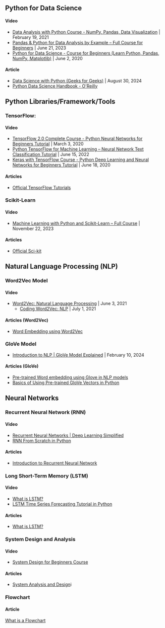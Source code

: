 ## Python for Data Science

#### Video
- [Data Analysis with Python Course - NumPy, Pandas, Data Visualization](https://www.youtube.com/watch?v=GPVsHOlRBBI) | February 19, 2021
- [Pandas & Python for Data Analysis by Example – Full Course for Beginners](https://www.youtube.com/watch?v=gtjxAH8uaP0) | June 21, 2023
- [Python for Data Science - Course for Beginners (Learn Python, Pandas, NumPy, Matplotlib)](https://www.youtube.com/watch?v=LHBE6Q9XlzI&t=41819s) | June 2, 2020
#### Article
- [Data Science with Python (Geeks for Geeks)](https://www.geeksforgeeks.org/data-science-with-python-tutorial/) | August 30, 2024
- [Python Data Science Handbook - O'Reilly](https://jakevdp.github.io/PythonDataScienceHandbook/)

## Python Libraries/Framework/Tools
### TensorFlow:
#### Video
- [TensorFlow 2.0 Complete Course - Python Neural Networks for Beginners Tutorial](https://www.youtube.com/watch?v=tPYj3fFJGjk) | March 3, 2020
- [Python TensorFlow for Machine Learning – Neural Network Text Classification Tutorial](https://www.youtube.com/watch?v=VtRLrQ3Ev-U&t=1877s) | June 15, 2022
- [Keras with TensorFlow Course - Python Deep Learning and Neural Networks for Beginners Tutorial](https://www.youtube.com/watch?v=qFJeN9V1ZsI) | June 18, 2020
#### Articles
 - [Official TensorFlow Tutorials](https://www.tensorflow.org/tutorials)
### Scikit-Learn
#### Video
- [Machine Learning with Python and Scikit-Learn – Full Course](https://www.youtube.com/watch?v=hDKCxebp88A) | November 22, 2023
#### Articles
- [Official Sci-kit](https://scikit-learn.org/stable/user_guide.html)

## Natural Language Processing (NLP)
### Word2Vec Model
#### Video
- [Word2Vec: Natural Language Processing](https://www.youtube.com/watch?v=f7o8aDNxf7k) | June 3, 2021
	- [Coding Word2Vec: NLP](https://www.youtube.com/watch?v=d2E-pU4H2gc) | July 1, 2021
#### Articles (Word2Vec)
- [Word Embedding using Word2Vec](https://www.geeksforgeeks.org/python-word-embedding-using-word2vec/)
### GloVe Model
- [Introduction to NLP | GloVe Model Explained](https://www.youtube.com/watch?v=Fn_U2OG1uqI) | February 10, 2024
#### Articles (GloVe)
- [Pre-trained Word embedding using Glove in NLP models](https://www.geeksforgeeks.org/pre-trained-word-embedding-using-glove-in-nlp-models/)
- [Basics of Using Pre-trained GloVe Vectors in Python](https://medium.com/analytics-vidhya/basics-of-using-pre-trained-glove-vectors-in-python-d38905f356db)
 
## Neural Networks
### Recurrent Neural Network (RNN)
#### Video
- [Recurrent Neural Networks | Deep Learning Simplified](https://www.youtube.com/watch?v=_aCuOwF1ZjU)
- [RNN From Scratch in Python](https://www.youtube.com/watch?v=4wuIOcD1LLI)
#### Articles
- [Introduction to Recurrent Neural Network](https://www.geeksforgeeks.org/introduction-to-recurrent-neural-network/)

### Long Short-Term Memory (LSTM)
#### Video
- [What is LSTM?](https://www.youtube.com/watch?v=b61DPVFX03I&t=30s)
- [LSTM Time Series Forecasting Tutorial in Python](https://www.youtube.com/watch?v=c0k-YLQGKjY)
#### Articles
- [What is LSTM?](https://www.geeksforgeeks.org/deep-learning-introduction-to-long-short-term-memory/)

### System Design and Analysis
#### Video
- [System Design for Beginners Course](https://www.youtube.com/watch?v=m8Icp_Cid5o)
#### Articles
- [System Analysis and Design](https://www.geeksforgeeks.org/system-analysis-system-design/)i

### Flowchart
#### Article
[What is a Flowchart](https://www.lucidchart.com/pages/what-is-a-flowchart-tutorial)